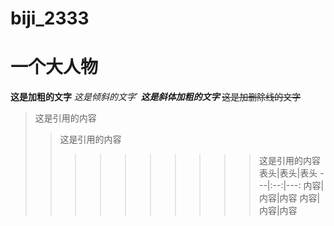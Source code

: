 # biji_2333
# 一个大人物

**这是加粗的文字**
*这是倾斜的文字*`
***这是斜体加粗的文字***
~~这是加删除线的文字~~
>这是引用的内容
>>这是引用的内容
>>>>>>>>>>这是引用的内容
表头|表头|表头
---|:--:|---:
内容|内容|内容
内容|内容|内容
